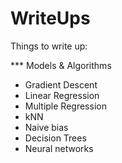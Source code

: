 # WriteUps

Things to write up:

*** Models & Algorithms
- Gradient Descent
- Linear Regression
- Multiple Regression
- kNN
- Naive bias
- Decision Trees
- Neural networks

